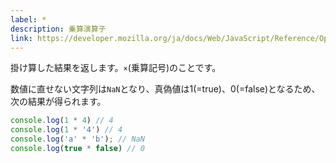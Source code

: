 ```yaml
---
label: *
description: 乗算演算子
link: https://developer.mozilla.org/ja/docs/Web/JavaScript/Reference/Operators/Multiplication
---
```


掛け算した結果を返します。`×`(乗算記号)のことです。

数値に直せない文字列は`NaN`となり、真偽値は1(=true)、0(=false)となるため、次の結果が得られます。

```typescript
console.log(1 * 4) // 4
console.log(1 * '4') // 4
console.log('a' * 'b'); // NaN
console.log(true * false) // 0
```
